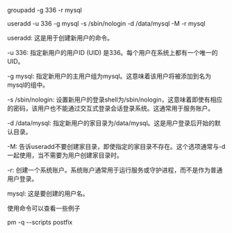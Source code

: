 groupadd -g 336 -r mysql

useradd -u 336 -g mysql -s /sbin/nologin -d /data/mysql -M -r mysql 

useradd: 这是用于创建新用户的命令。

-u 336: 指定新用户的用户ID (UID) 是336。每个用户在系统上都有一个唯一的UID。

-g mysql: 指定新用户的主用户组为mysql。这意味着该用户将被添加到名为mysql的组中。

-s /sbin/nologin: 设置新用户的登录shell为/sbin/nologin，这意味着即使有相应的密码，该用户也不能通过交互式登录会话登录系统。这通常用于服务账户。

-d /data/mysql: 指定新用户的家目录为/data/mysql。这是用户登录后开始的默认目录。

-M: 告诉useradd不要创建家目录，即使指定的家目录不存在。这个选项通常与-d一起使用，当不需要为用户创建家目录时。

-r: 创建一个系统账户。系统账户通常用于运行服务或守护进程，而不是作为普通用户登录。

mysql: 这是要创建的用户名。

使用命令可以查看一些例子 

pm -q --scripts postfix